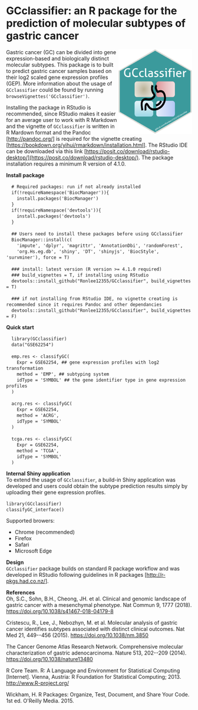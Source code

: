 # GCclassifier: an R package for the prediction of molecular subtypes of gastric cancer

<img src="https://github.com/Ronlee12355/GCclassifier/blob/main/GCclassifier.png" height="230" align="right"/>

Gastric cancer (GC) can be divided into gene expression-based and biologically distinct molecular subtypes. This package is to built to predict gastric cancer samples based on their log2 scaled gene expression profiles (GEP). More information about the usage of `GCclassifier` could be found by running `browseVignettes('GCclassifier')`.

Installing the package in RStudio is recommended, since RStudio makes it easier for an average user to work with R Markdown and the vignette of `GCclassifier` is written in R Mardown format and the Pandoc [<http://pandoc.org/>] is required for the vignette creating [<https://bookdown.org/yihui/rmarkdown/installation.html>]. The RStudio IDE can be downloaded via this link [https://posit.co/download/rstudio-desktop/](https://posit.co/download/rstudio-desktop/). The package installation requires a minimum R version of 4.1.0.

**Install package**

```{r}
  # Required packages: run if not already installed
  if(!requireNamespace('BiocManager')){
    install.packages('BiocManager')
  }
  if(!requireNamespace('devtools')){
    install.packages('devtools')
  }

  ## Users need to install these packages before using GCclassifier
  BiocManager::install(c(
    'impute', 'dplyr', 'magrittr', 'AnnotationDbi', 'randomForest', 
    'org.Hs.eg.db', 'shiny', 'DT', 'shinyjs', 'BiocStyle', 'survminer'), force = T)
  
  ### install: latest version (R version >= 4.1.0 required)
  ### build_vignettes = T, if installing using RStudio
  devtools::install_github("Ronlee12355/GCclassifier", build_vignettes = T)
  
  ### if not installing from RStudio IDE, no vignette creating is recommended since it requires Pandoc and other dependancies
  devtools::install_github("Ronlee12355/GCclassifier", build_vignettes = F)
```

**Quick start**

```{r}
  library(GCclassifier)
  data("GSE62254")
  
  emp.res <- classifyGC(
    Expr = GSE62254, ## gene expression profiles with log2 transformation
    method = 'EMP', ## subtyping system
    idType = 'SYMBOL' ## the gene identifier type in gene expression profiles
  )

  acrg.res <- classifyGC(
    Expr = GSE62254, 
    method = 'ACRG', 
    idType = 'SYMBOL' 
  )
  
  tcga.res <- classifyGC(
    Expr = GSE62254, 
    method = 'TCGA', 
    idType = 'SYMBOL'
  )
```

**Internal Shiny application**   
To extend the usage of `GCclassifier`, a build-in Shiny application was developed and users could obtain the subtype prediction results simply by uploading their gene expression profiles.    

```
library(GCclassifier)
classifyGC_interface()
```

Supported browers:
- Chrome (recommended)
- Firefox
- Safari
- Microsoft Edge    
  

**Design**\
`GCclassifier` package builds on standard R package workflow and was developed in RStudio following guidelines in R packages [<http://r-pkgs.had.co.nz/>].

**References**\
Oh, S.C., Sohn, B.H., Cheong, JH. et al. Clinical and genomic landscape of gastric cancer with a mesenchymal phenotype. Nat Commun 9, 1777 (2018). <https://doi.org/10.1038/s41467-018-04179-8>

Cristescu, R., Lee, J., Nebozhyn, M. et al. Molecular analysis of gastric cancer identifies subtypes associated with distinct clinical outcomes. Nat Med 21, 449--456 (2015). <https://doi.org/10.1038/nm.3850>

The Cancer Genome Atlas Research Network. Comprehensive molecular characterization of gastric adenocarcinoma. Nature 513, 202--209 (2014). <https://doi.org/10.1038/nature13480>

R Core Team. R: A Language and Environment for Statistical Computing [Internet]. Vienna, Austria: R Foundation for Statistical Computing; 2013. <http://www.R-project.org/>

Wickham, H. R Packages: Organize, Test, Document, and Share Your Code. 1st ed. O'Reilly Media. 2015.

